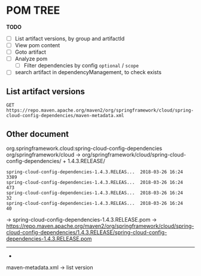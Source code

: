 # POM TREE

**TODO**

- [ ] List artifact versions, by group and artifactId
- [ ] View pom content
- [ ] Goto artifact
- [ ] Analyze pom
  - [ ] Filter dependencies by config `optional` / `scope`
- [ ] search artifact in dependencyManagement, to check exists

## List artifact versions

`GET https://repo.maven.apache.org/maven2/org/springframework/cloud/spring-cloud-config-dependencies/maven-metadata.xml`

## Other document

org.springframework.cloud:spring-cloud-config-dependencies
org/springframework/cloud
->
org/springframework/cloud/spring-cloud-config-dependencies/
+
1.4.3.RELEASE/
```
spring-cloud-config-dependencies-1.4.3.RELEAS...  2018-03-26 16:24      3389      
spring-cloud-config-dependencies-1.4.3.RELEAS...  2018-03-26 16:24       473      
spring-cloud-config-dependencies-1.4.3.RELEAS...  2018-03-26 16:24        32      
spring-cloud-config-dependencies-1.4.3.RELEAS...  2018-03-26 16:24        40      
```
->
spring-cloud-config-dependencies-1.4.3.RELEASE.pom
->
https://repo.maven.apache.org/maven2/org/springframework/cloud/spring-cloud-config-dependencies/1.4.3.RELEASE/spring-cloud-config-dependencies-1.4.3.RELEASE.pom

----


+
maven-metadata.xml
->
list version